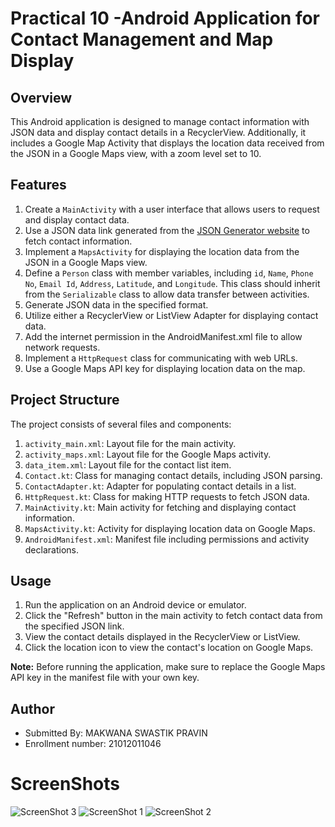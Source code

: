 # Practical 10 -Android Application for Contact Management and Map Display

## Overview

This Android application is designed to manage contact information with JSON data and display contact details in a RecyclerView. Additionally, it includes a Google Map Activity that displays the location data received from the JSON in a Google Maps view, with a zoom level set to 10.

## Features

1. Create a `MainActivity` with a user interface that allows users to request and display contact data.
2. Use a JSON data link generated from the [JSON Generator website](https://app.json-generator.com/) to fetch contact information.
3. Implement a `MapsActivity` for displaying the location data from the JSON in a Google Maps view.
4. Define a `Person` class with member variables, including `id`, `Name`, `Phone No`, `Email Id`, `Address`, `Latitude`, and `Longitude`. This class should inherit from the `Serializable` class to allow data transfer between activities.
5. Generate JSON data in the specified format.
6. Utilize either a RecyclerView or ListView Adapter for displaying contact data.
7. Add the internet permission in the AndroidManifest.xml file to allow network requests.
8. Implement a `HttpRequest` class for communicating with web URLs.
9. Use a Google Maps API key for displaying location data on the map.

## Project Structure

The project consists of several files and components:

1. `activity_main.xml`: Layout file for the main activity.
2. `activity_maps.xml`: Layout file for the Google Maps activity.
3. `data_item.xml`: Layout file for the contact list item.
4. `Contact.kt`: Class for managing contact details, including JSON parsing.
5. `ContactAdapter.kt`: Adapter for populating contact details in a list.
6. `HttpRequest.kt`: Class for making HTTP requests to fetch JSON data.
7. `MainActivity.kt`: Main activity for fetching and displaying contact information.
8. `MapsActivity.kt`: Activity for displaying location data on Google Maps.
9. `AndroidManifest.xml`: Manifest file including permissions and activity declarations.

## Usage

1. Run the application on an Android device or emulator.
2. Click the "Refresh" button in the main activity to fetch contact data from the specified JSON link.
3. View the contact details displayed in the RecyclerView or ListView.
4. Click the location icon to view the contact's location on Google Maps.

**Note:** Before running the application, make sure to replace the Google Maps API key in the manifest file with your own key.

## Author

- Submitted By: MAKWANA SWASTIK PRAVIN
- Enrollment number: 21012011046
  
# ScreenShots

![ScreenShot 3](S3.jpg)
![ScreenShot 1](S1.png)
![ScreenShot 2](S2.png)



